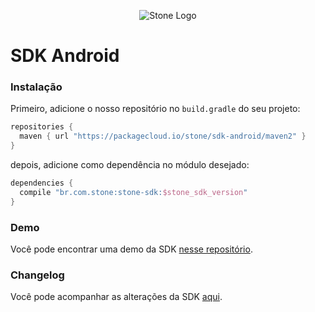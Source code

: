 <p align="center">
  <img src="http://www.stone.com.br/images/logo-big.png" alt="Stone Logo"/>
</p>

# SDK Android

### Instalação
Primeiro, adicione o nosso repositório no `build.gradle` do seu projeto:
```groovy
repositories {
  maven { url "https://packagecloud.io/stone/sdk-android/maven2" }
}
```

depois, adicione como dependência no módulo desejado:
```groovy
dependencies {
  compile "br.com.stone:stone-sdk:$stone_sdk_version"
}
```

### Demo
Você pode encontrar uma demo da SDK [nesse repositório](https://github.com/stone-pagamentos/demo-sdk-android).

### Changelog
Você pode acompanhar as alterações da SDK [aqui](https://github.com/stone-pagamentos/sdk-android-V2/blob/master/changelog.md).
